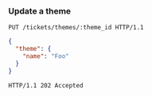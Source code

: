 ### Update a theme

```http
PUT /tickets/themes/:theme_id HTTP/1.1
```

```json
{
  "theme": {
    "name": "Foo"
  }
}
```

```http
HTTP/1.1 202 Accepted
```
